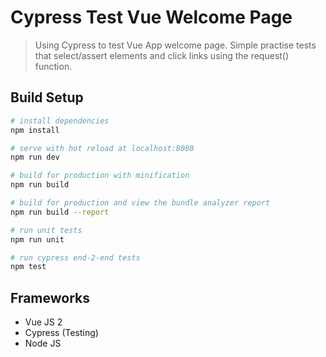 # Cypress Test Vue Welcome Page

> Using Cypress to test Vue App welcome page. Simple practise tests that select/assert elements and click links using the request() function.

## Build Setup

``` bash
# install dependencies
npm install

# serve with hot reload at localhost:8080
npm run dev

# build for production with minification
npm run build

# build for production and view the bundle analyzer report
npm run build --report

# run unit tests
npm run unit

# run cypress end-2-end tests
npm test
```

## Frameworks

* Vue JS 2
* Cypress (Testing)
* Node JS
